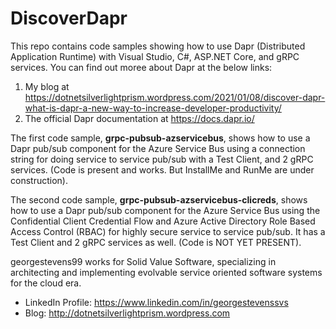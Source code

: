 # DiscoverDapr
This repo contains code samples showing how to use Dapr (Distributed Application Runtime) with Visual Studio, C#, ASP.NET Core, and gRPC services.  You can find out moree about Dapr at the below links:
1.  My blog at https://dotnetsilverlightprism.wordpress.com/2021/01/08/discover-dapr-what-is-dapr-a-new-way-to-increase-developer-productivity/
2.  The official Dapr documentation at https://docs.dapr.io/

The first code sample, **grpc-pubsub-azservicebus**, shows how to use a Dapr pub/sub component for the Azure Service Bus using a connection string for doing service to service pub/sub with a Test Client, and 2 gRPC services. (Code is present and works. But InstallMe and RunMe are under construction).

The second code sample, **grpc-pubsub-azservicebus-clicreds**, shows how to use a Dapr pub/sub component for the Azure Service Bus using the Confidential Client Credential Flow and Azure Active Directory Role Based Access Control (RBAC) for highly secure service to service pub/sub.  It has a Test Client and 2 gRPC services as well. (Code is NOT YET PRESENT).

georgestevens99 works for Solid Value Software, specializing in architecting and implementing evolvable service oriented software systems for the cloud era.
* LinkedIn Profile:  https://www.linkedin.com/in/georgestevenssvs
* Blog:  http://dotnetsilverlightprism.wordpress.com

